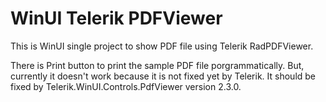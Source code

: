 # WinUI Telerik PDFViewer
This is WinUI single project to show PDF file using Telerik RadPDFViewer.

There is Print button to print the sample PDF file porgrammatically. But, currently it doesn't work because it is not fixed yet by Telerik. It should be fixed by Telerik.WinUI.Controls.PdfViewer version 2.3.0. 

